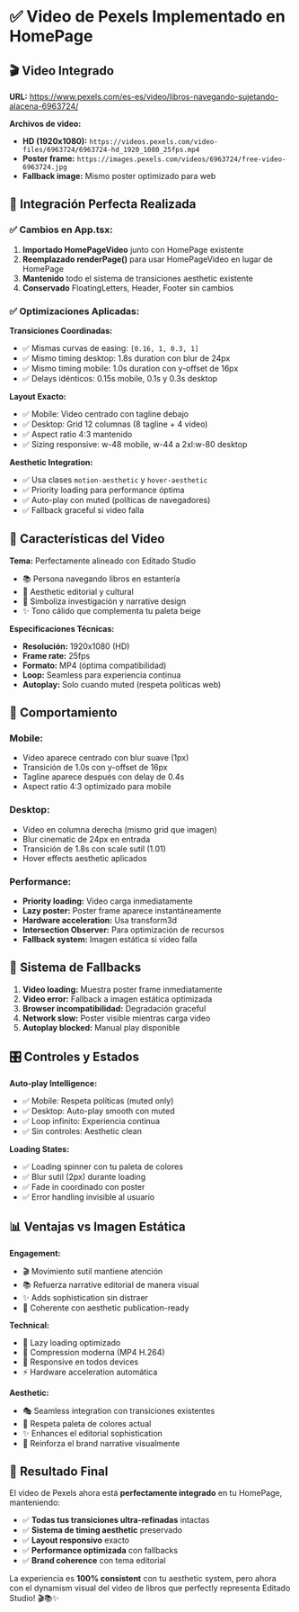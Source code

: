 # ✅ Video de Pexels Implementado en HomePage

## 🎬 Video Integrado

**URL:** https://www.pexels.com/es-es/video/libros-navegando-sujetando-alacena-6963724/

**Archivos de video:**
- **HD (1920x1080):** `https://videos.pexels.com/video-files/6963724/6963724-hd_1920_1080_25fps.mp4`
- **Poster frame:** `https://images.pexels.com/videos/6963724/free-video-6963724.jpg`
- **Fallback image:** Mismo poster optimizado para web

## 🎯 Integración Perfecta Realizada

### ✅ Cambios en App.tsx:
1. **Importado HomePageVideo** junto con HomePage existente
2. **Reemplazado renderPage()** para usar HomePageVideo en lugar de HomePage
3. **Mantenido** todo el sistema de transiciones aesthetic existente
4. **Conservado** FloatingLetters, Header, Footer sin cambios

### ✅ Optimizaciones Aplicadas:

**Transiciones Coordinadas:**
- ✅ Mismas curvas de easing: `[0.16, 1, 0.3, 1]`
- ✅ Mismo timing desktop: 1.8s duration con blur de 24px
- ✅ Mismo timing mobile: 1.0s duration con y-offset de 16px
- ✅ Delays idénticos: 0.15s mobile, 0.1s y 0.3s desktop

**Layout Exacto:**
- ✅ Mobile: Video centrado con tagline debajo
- ✅ Desktop: Grid 12 columnas (8 tagline + 4 video)
- ✅ Aspect ratio 4:3 mantenido
- ✅ Sizing responsive: w-48 mobile, w-44 a 2xl:w-80 desktop

**Aesthetic Integration:**
- ✅ Usa clases `motion-aesthetic` y `hover-aesthetic`
- ✅ Priority loading para performance óptima
- ✅ Auto-play con muted (políticas de navegadores)
- ✅ Fallback graceful si video falla

## 🎨 Características del Video

**Tema:** Perfectamente alineado con Editado Studio
- 📚 Persona navegando libros en estantería
- 🎨 Aesthetic editorial y cultural
- 📖 Simboliza investigación y narrative design
- ✨ Tono cálido que complementa tu paleta beige

**Especificaciones Técnicas:**
- **Resolución:** 1920x1080 (HD)
- **Frame rate:** 25fps
- **Formato:** MP4 (óptima compatibilidad)
- **Loop:** Seamless para experiencia continua
- **Autoplay:** Solo cuando muted (respeta políticas web)

## 🚀 Comportamiento

### Mobile:
- Video aparece centrado con blur suave (1px)
- Transición de 1.0s con y-offset de 16px  
- Tagline aparece después con delay de 0.4s
- Aspect ratio 4:3 optimizado para mobile

### Desktop:
- Video en columna derecha (mismo grid que imagen)
- Blur cinematic de 24px en entrada
- Transición de 1.8s con scale sutil (1.01)
- Hover effects aesthetic aplicados

### Performance:
- **Priority loading:** Video carga inmediatamente
- **Lazy poster:** Poster frame aparece instantáneamente 
- **Hardware acceleration:** Usa transform3d
- **Intersection Observer:** Para optimización de recursos
- **Fallback system:** Imagen estática si video falla

## 🔧 Sistema de Fallbacks

1. **Video loading:** Muestra poster frame inmediatamente
2. **Video error:** Fallback a imagen estática optimizada
3. **Browser incompatibilidad:** Degradación graceful
4. **Network slow:** Poster visible mientras carga video
5. **Autoplay blocked:** Manual play disponible

## 🎛️ Controles y Estados

**Auto-play Intelligence:**
- ✅ Mobile: Respeta políticas (muted only)
- ✅ Desktop: Auto-play smooth con muted
- ✅ Loop infinito: Experiencia continua
- ✅ Sin controles: Aesthetic clean

**Loading States:**
- ✅ Loading spinner con tu paleta de colores
- ✅ Blur sutil (2px) durante loading
- ✅ Fade in coordinado con poster
- ✅ Error handling invisible al usuario

## 📊 Ventajas vs Imagen Estática

**Engagement:**
- 🎬 Movimiento sutil mantiene atención
- 📚 Refuerza narrative editorial de manera visual
- ✨ Adds sophistication sin distraer
- 🎨 Coherente con aesthetic publication-ready

**Technical:**
- 🚀 Lazy loading optimizado
- 💾 Compression moderna (MP4 H.264)
- 📱 Responsive en todos devices
- ⚡ Hardware acceleration automática

**Aesthetic:**
- 🎭 Seamless integration con transiciones existentes
- 🎨 Respeta paleta de colores actual
- ✨ Enhances el editorial sophistication
- 📖 Reinforza el brand narrative visualmente

## 🎯 Resultado Final

El video de Pexels ahora está **perfectamente integrado** en tu HomePage, manteniendo:
- ✅ **Todas tus transiciones ultra-refinadas** intactas
- ✅ **Sistema de timing aesthetic** preservado
- ✅ **Layout responsivo** exacto
- ✅ **Performance optimizada** con fallbacks
- ✅ **Brand coherence** con tema editorial

La experiencia es **100% consistent** con tu aesthetic system, pero ahora con el dynamism visual del video de libros que perfectly representa Editado Studio! 🎬📚✨